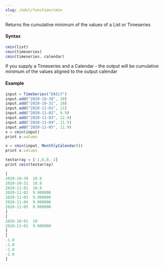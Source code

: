 ```yaml
---
slug: /odsl/function/cmin
---
```

Returns the cumulative minimum of the values of a List or Timeseries

#### Syntax
```js
cmin(list)
cmin(timeseries)
cmin(timeseries, calendar)
```

If you supply a Timeseries and a Calendar - the output will be cumulative minimum of the values aligned to the output calendar

#### Example
```js
input = TimeSeries("DAILY")
input.add("2020-10-30", 10)
input.add("2020-10-31", 10)
input.add("2020-11-01", 11)
input.add("2020-11-02", 9.9)
input.add("2020-11-03", 12.9)
input.add("2020-11-04", 11.5)
input.add("2020-11-05", 11.9)
v = cmin(input)
print v.values

v = cmin(input, MonthlyCalendar())
print v.values

testarray = [-1,6,0,-2]
print cmin(testarray)
```

```js
[
2020-10-30	10.0
2020-10-31	10.0
2020-11-01	10.0
2020-11-02	9.900000
2020-11-03	9.900000
2020-11-04	9.900000
2020-11-05	9.900000
]
[
2020-10-01	10
2020-11-01	9.900000
]
[
-1.0
-1.0
-1.0
-2.0
]
```